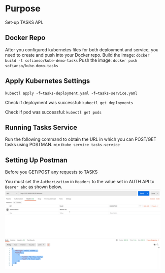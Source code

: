 # Purpose
Set-up TASKS API.

## Docker Repo
After you configured kubernetes files for both deployment and service, you need to create and push into your Docker repo.
Build the image:
`docker build -t sofianso/kube-demo-tasks`
Push the image:
`docker push sofianso/kube-demo-tasks`

## Apply Kubernetes Settings
`kubectl apply -f=tasks-deployment.yaml -f=tasks-service.yaml`

Check if deployment was successful:
`kubectl get deployments`

Check if pod was successful:
`kubectl get pods`

## Running Tasks Service
Run the following command to obtain the URL in which you can POST/GET tasks using POSTMAN.
`minikube service tasks-service`

## Setting Up Postman
Before you GET/POST any requests to TASKS

You must set the `Authorization` in `Headers` to the value set in AUTH API to `Bearer abc` as shown below.
![Postman Header](images/postman-header.png)
